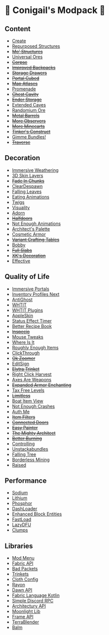# 💜 Conigail's Modpack 💜

## Content

- [Create](https://modrinth.com/mod/create-fabric)
- [Repurposed Structures](https://modrinth.com/mod/repurposed-structures-fabric)
- ~~[Mo' Structures](https://modrinth.com/mod/mo-structures)~~
- [Universal Ores](https://modrinth.com/mod/universal_ores)
- ~~[Corpse](https://www.curseforge.com/minecraft/mc-mods/corpse)~~
- ~~[Improved Backpacks](https://www.curseforge.com/minecraft/mc-mods/improvedbackpacks)~~
- ~~[Storage Drawers](https://www.curseforge.com/minecraft/mc-mods/storage-drawers)~~
- ~~[Portal Cubed](https://modrinth.com/mod/portal-cubed)~~
- ~~[Map Atlases](https://modrinth.com/mod/map-atlases)~~
- [Promenade](https://modrinth.com/mod/promenade)
- ~~[Chest Cavity](https://modrinth.com/mod/chest-cavity)~~
- ~~[Ender Storage](https://www.curseforge.com/minecraft/mc-mods/ender-storage-1-8)~~
- [Extended Caves](https://www.curseforge.com/minecraft/mc-mods/extended-caves)
- [Randomium Ore](https://www.curseforge.com/minecraft/mc-mods/randomium-ore)
- ~~[Metal Barrels](https://www.curseforge.com/minecraft/mc-mods/metal-barrels)~~
- ~~[More Observers](https://www.curseforge.com/minecraft/mc-mods/more-observers)~~
- ~~[More Minecarts](https://www.curseforge.com/minecraft/mc-mods/more-minecarts)~~
- ~~[Tinker's Construct](https://www.curseforge.com/minecraft/mc-mods/tinkers-construct)~~
- [Gimme Bundles!](https://modrinth.com/mod/gimme-bundles)
- ~~[Traverse](https://modrinth.com/mod/traverse)~~

## Decoration

- [Immersive Weathering](https://modrinth.com/mod/immersive-weathering)
- [3D Skin Layers](https://modrinth.com/mod/3dskinlayers)
- ~~[Fade In Chunks](https://modrinth.com/mod/fade-in-chunks)~~
- [ClearDespawn](https://modrinth.com/mod/cleardespawn)
- [Falling Leaves](https://modrinth.com/mod/fallingleaves)
- [Eating Animations](https://modrinth.com/mod/eating-animation)
- [Twigs](https://modrinth.com/mod/twigs)
- [Visuality](https://modrinth.com/mod/visuality)
- [Adorn](https://modrinth.com/mod/adorn)
- ~~[Halfdoors](https://modrinth.com/mod/half-doors)~~
- [Not Enough Animations](https://modrinth.com/mod/not-enough-animations)
- [Architect's Palette](https://modrinth.com/mod/architects-palette-fabric)
- [Cosmetic Armor](https://modrinth.com/mod/cosmetic-armor)
- ~~[Variant Crafting Tables](https://modrinth.com/mod/variant-crafting-tables)~~
- [Bobby](https://modrinth.com/mod/bobby)
- ~~[Full Slabs](https://modrinth.com/mod/full-slabs)~~
- ~~[XK's Decoration](https://www.curseforge.com/minecraft/mc-mods/xks-decoration)~~
- [Effective](https://www.curseforge.com/minecraft/mc-mods/effective)

## Quality of Life

- [Immersive Portals](https://modrinth.com/mod/immersiveportals)
- [Inventory Profiles Next](https://modrinth.com/mod/inventory-profiles-next)
- [AntiGhost](https://modrinth.com/mod/antighost)
- [WHTIT](https://modrinth.com/mod/wthit)
- [WHTIT Plugins](https://modrinth.com/mod/wthit-plugins)
- [AppleSkin](https://modrinth.com/mod/appleskin)
- [Status Effect Timer](https://modrinth.com/mod/statuseffecttimer)
- [Better Recipe Book](https://modrinth.com/mod/brb)
- ~~[Inspecio](https://modrinth.com/mod/inspecio)~~
- [Mouse Tweaks](https://modrinth.com/mod/mouse-tweaks)
- [Where Is It](https://modrinth.com/mod/where-is-it)
- [Roughly Enough Items](https://modrinth.com/mod/roughly-enough-items)
- [ClickThrough](https://modrinth.com/mod/clickthrough)
- ~~[Ok Zoomer](https://modrinth.com/mod/ok-zoomer)~~
- [EditSign](https://modrinth.com/mod/editsign)
- ~~[Elytra Trinket](https://www.curseforge.com/minecraft/mc-mods/elytra-trinket-fabric)~~
- [Right Click Harvest](https://modrinth.com/mod/right-click-harvest)
- [Axes Are Weapons](https://modrinth.com/mod/axes-are-weapons)
- ~~[Expanded Armor Enchanting](https://modrinth.com/mod/expanded-armor-enchanting)~~
- [Tax Free Levels](https://modrinth.com/mod/tax-free-levels)
- ~~[Limitless](https://modrinth.com/mod/limitless)~~
- [Boat Item View](https://modrinth.com/mod/boat-item-view)
- [Not Enough Crashes](https://modrinth.com/mod/notenoughcrashes)
- [Auth Me](https://modrinth.com/mod/auth-me)
- ~~[Item Filters](https://www.curseforge.com/minecraft/mc-mods/item-filters)~~
- ~~[Connected Doors](https://modrinth.com/mod/connecteddoors)~~
- ~~[Easy Painter](https://modrinth.com/mod/easy_painter)~~
- ~~[The Mighty Architect](https://www.curseforge.com/minecraft/mc-mods/the-mighty-architect)~~
- ~~[Better Burning](https://www.curseforge.com/minecraft/mc-mods/better-burning)~~
- [Controlling](https://www.curseforge.com/minecraft/mc-mods/controlling)
- [Unstackabundles](https://modrinth.com/mod/unstackabundles)
- [Falling Tree](https://modrinth.com/mod/fallingtree)
- [Borderless Mining](https://modrinth.com/mod/borderless-mining)
- [Raised](https://modrinth.com/mod/raised)

## Performance

- [Sodium](https://modrinth.com/mod/sodium)
- [Lithium](https://modrinth.com/mod/lithium)
- [Phosphor](https://modrinth.com/mod/phosphor)
- [DashLoader](https://modrinth.com/mod/dashloader)
- [Enhanced Block Entities](https://modrinth.com/mod/ebe)
- [FastLoad](https://modrinth.com/mod/fastload)
- [LazyDFU](https://modrinth.com/mod/lazydfu)
- [Clumps](https://www.curseforge.com/minecraft/mc-mods/clumps)

## Libraries

- [Mod Menu](https://modrinth.com/mod/modmenu)
- [Fabric API](https://modrinth.com/mod/fabric-api)
- [Bad Packets](https://modrinth.com/mod/badpackets)
- [Trinkets](https://modrinth.com/mod/trinkets)
- [Cloth Config](https://modrinth.com/mod/cloth-config)
- [Rayon](https://www.curseforge.com/minecraft/mc-mods/rayon)
- [Dawn API](https://modrinth.com/mod/dawn)
- [Fabric Language Kotlin](https://modrinth.com/mod/fabric-language-kotlin)
- [Simple Discord RPC](https://modrinth.com/mod/simple-discord-rpc)
- [Architectury API](https://modrinth.com/mod/architectury-api)
- [Moonlight Lib](https://www.curseforge.com/minecraft/mc-mods/selene)
- [Frame API](https://modrinth.com/mod/frame-api)
- [TerraBlender](https://www.curseforge.com/minecraft/mc-mods/terrablender-fabric)
- [Balm](https://modrinth.com/mod/balm)
